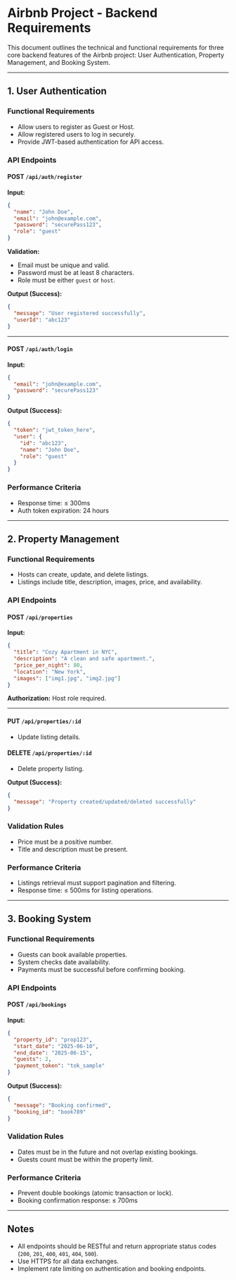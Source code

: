 # Airbnb Project - Backend Requirements

This document outlines the technical and functional requirements for three core backend features of the Airbnb project: User Authentication, Property Management, and Booking System.

---

## 1. User Authentication

### Functional Requirements
- Allow users to register as Guest or Host.
- Allow registered users to log in securely.
- Provide JWT-based authentication for API access.

### API Endpoints

#### POST `/api/auth/register`

**Input:**
```json
{
  "name": "John Doe",
  "email": "john@example.com",
  "password": "securePass123",
  "role": "guest"
}
```

**Validation:**
- Email must be unique and valid.
- Password must be at least 8 characters.
- Role must be either `guest` or `host`.

**Output (Success):**
```json
{
  "message": "User registered successfully",
  "userId": "abc123"
}
```

---

#### POST `/api/auth/login`

**Input:**
```json
{
  "email": "john@example.com",
  "password": "securePass123"
}
```

**Output (Success):**
```json
{
  "token": "jwt_token_here",
  "user": {
    "id": "abc123",
    "name": "John Doe",
    "role": "guest"
  }
}
```

### Performance Criteria
- Response time: ≤ 300ms
- Auth token expiration: 24 hours

---

## 2. Property Management

### Functional Requirements
- Hosts can create, update, and delete listings.
- Listings include title, description, images, price, and availability.

### API Endpoints

#### POST `/api/properties`

**Input:**
```json
{
  "title": "Cozy Apartment in NYC",
  "description": "A clean and safe apartment.",
  "price_per_night": 80,
  "location": "New York",
  "images": ["img1.jpg", "img2.jpg"]
}
```

**Authorization:** Host role required.

---

#### PUT `/api/properties/:id`
- Update listing details.

#### DELETE `/api/properties/:id`
- Delete property listing.

**Output (Success):**
```json
{
  "message": "Property created/updated/deleted successfully"
}
```

### Validation Rules
- Price must be a positive number.
- Title and description must be present.

### Performance Criteria
- Listings retrieval must support pagination and filtering.
- Response time: ≤ 500ms for listing operations.

---

## 3. Booking System

### Functional Requirements
- Guests can book available properties.
- System checks date availability.
- Payments must be successful before confirming booking.

### API Endpoints

#### POST `/api/bookings`

**Input:**
```json
{
  "property_id": "prop123",
  "start_date": "2025-06-10",
  "end_date": "2025-06-15",
  "guests": 2,
  "payment_token": "tok_sample"
}
```

**Output (Success):**
```json
{
  "message": "Booking confirmed",
  "booking_id": "book789"
}
```

### Validation Rules
- Dates must be in the future and not overlap existing bookings.
- Guests count must be within the property limit.

### Performance Criteria
- Prevent double bookings (atomic transaction or lock).
- Booking confirmation response: ≤ 700ms

---

## Notes

- All endpoints should be RESTful and return appropriate status codes (`200`, `201`, `400`, `401`, `404`, `500`).
- Use HTTPS for all data exchanges.
- Implement rate limiting on authentication and booking endpoints.
